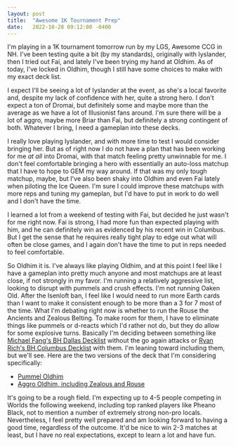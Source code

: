 ```yaml
---
layout: post
title:  "Awesome 1K Tournament Prep" 
date:   2022-10-28 09:12:00 -0400
---
```


I'm playing in a 1K tournament tomorrow run by my LGS, Awesome CCG in NH. I've been testing quite a bit (by my standards), originally with Iyslander, then I tried out Fai, and lately I've been trying my hand at Oldhim. As of today, I've locked in Oldhim, though I still have some choices to make with my exact deck list.

I expect I'll be seeing a lot of Iyslander at the event, as she's a local favorite and, despite my lack of confidence with her, quite a strong hero. I don't expect a ton of Dromai, but definitely some and maybe more than the average as we have a lot of Illusionist fans around. I'm sure there will be a lot of aggro, maybe more Briar than Fai, but definitely a strong contingent of both. Whatever I bring, I need a gameplan into these decks. 

I really love playing Iyslander, and with more time to test I would consider bringing her. But as of right now I do not have a plan that has been working for me *at all* into Dromai, with that match feeling pretty unwinnable for me. I don't feel comfortable bringing a hero with essentially an auto-loss matchup that I have to hope to GEM my way around. If that was my only tough matchup, maybe, but I've also been shaky into Oldhim and even Fai lately when piloting the Ice Queen. I'm sure I could improve these matchups with more reps and tuning my gameplan, but I'd have to put in work to do well and I don't have the time.

I learned a lot from a weekend of testing with Fai, but decided he just wasn't for me right now. Fai is strong, I had more fun than expected playing with him, and he can definitely win as evidenced by his recent win in Columbus. But I get the sense that he requires really tight play to edge out what will often be close games, and I again don't have the time to put in reps needed to feel comfortable.

So Oldhim it is. I've always like playing Oldhim, and at this point I feel like I have a gameplan into pretty much anyone and most matchups are at least close, if not strongly in my favor. I'm running a relatively aggressive list, looking to disrupt with pummels and crush effects. I'm not running Oaken Old. After the Isenloft ban, I feel like I would need to run more Earth cards than I want to make it consistent enough to be more than a 3 for 7 most of the time. What I'm debating right now is whether to run the Rouse the Ancients and Zealous Belting. To make room for them, I have to eliminate things like pummels or d-reacts which I'd rather not do, but they do allow for some explosive turns. Basically I'm deciding between something like [Michael Fang's BH Dallas Decklist](https://fabtcg.com/decklists/michael-feng-oldhim-deck---battle-hardened-dallas-fort-worth-100822/) without the go again attacks or [Ryan Rich's BH Columbus Decklist](https://fabtcg.com/decklists/ryan-rich-oldhim-deck---battle-hardened-columbus-realm-games-102222/) with them. I'm leaning toward including them, but we'll see. Here are the two versions of the deck that I'm considering specifically:
- [Pummel Oldhim](https://fabrary.net/decks/01GGBERW2X4R1C6NNB1J67MQSQ)
- [Aggro Oldhim, including Zealous and Rouse](https://fabrary.net/decks/01GGDYNS1NXTGCDAF4CDWEY6ZD)

It's going to be a rough field. I'm expecting up to 4-5 people competing in Worlds the following weekend, including top ranked players like Pheano Black, not to mention a number of extremely strong non-pro locals. Nevertheless, I feel pretty well prepared and am looking forward to having a good time, regardless of the outcome. It'd be nice to win 2-3 matches at least, but I have no real expectations, except to learn a lot and have fun. 